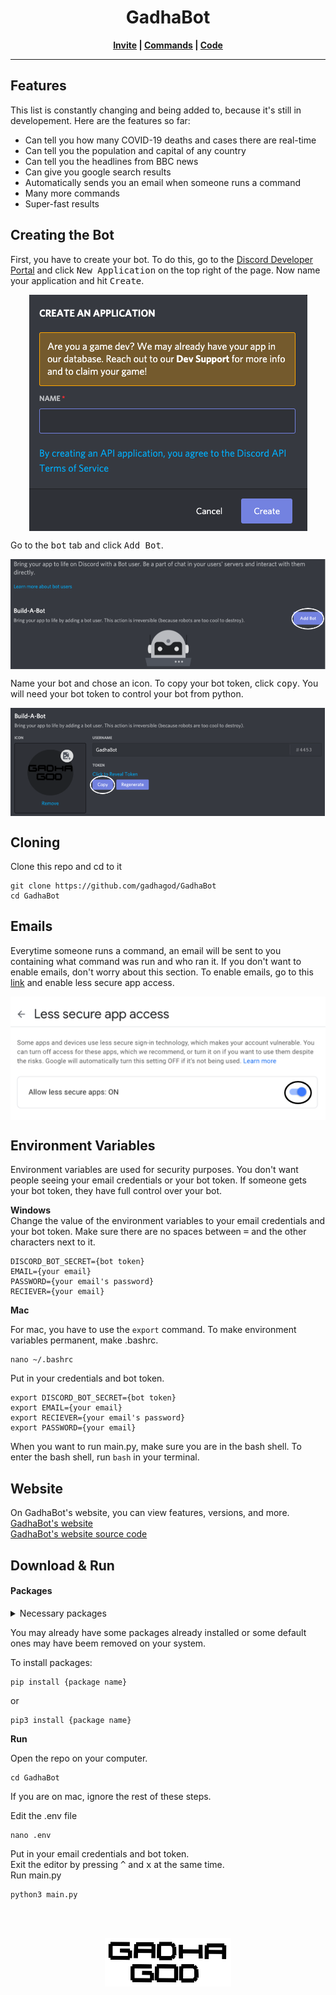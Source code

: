 <h1 align="center">GadhaBot</h1>
<p align="center">
  <b><a href="https://discord.com/oauth2/authorize?client_id=714911868455747629&permissions=0&scope=bot">Invite</a> | 
    <a href="https://github.com/gadhagod/GadhaBot/blob/master/commands.txt">Commands</a> |
    <a href="https://github.com/gadhagod/GadhaBot">Code</a>
  </b>
</p>

<hr>
<h2>Features</h2>
This list is constantly changing and being added to, because it's still in developement. Here are the features so far:
<ul>
  <li>Can tell you how many COVID-19 deaths and cases there are real-time</li>
  <li>Can tell you the population and capital of any country</li>
  <li>Can tell you the headlines from BBC news</li>
  <li>Can give you google search results</li>
  <li>Automatically sends you an email when someone runs a command</li>
  <li>Many more commands
  <li>Super-fast results</li>
</ul>

<h2>Creating the Bot</h2>
<p>First, you have to create your bot. To do this, go to the <a href="https://discord.com/developers/applications">Discord Developer Portal</a> and click <kbd>New Application</kbd> on the top right of the page. Now name your application and hit <kbd>Create</kbd>.</p>
<div align="center">
<img src="README images/CreateApplication.png" style="vertical-align:middle"/>
</div> <p> Go to the <kbd>bot</kbd> tab and click <kbd>Add Bot</kbd>.</p>
<div align="center"><img src="README images/AddBot.png" style="vertical-align:middle"/></div>
<p>Name your bot and chose an icon. To copy your bot token, click <kbd>copy</kbd>. You will need your bot token to control your bot from python.</p>
<div align="center">
<img src="README images/BotToken.png" style="vertical-align:middle"/>
</div>

<h2>Cloning</h2>
<p>Clone this repo and cd to it</p>

    git clone https://github.com/gadhagod/GadhaBot
    cd GadhaBot

<h2>Emails</h2>
<p>Everytime someone runs a command, an email will be sent to you containing what command was run and who ran it. If you don't want to enable emails, don't worry about this section. To enable emails, go to this <a href="https://myaccount.google.com/u/5/lesssecureapps?gar=1">link</a> and enable less secure app access.</p>
<div align="center">
<img src="README images/LessSecureAppAcess.png" style="vertical-align:middle"/>
</div>

<h2>Environment Variables</h2>
<p>Environment variables are used for security purposes. You don't want people seeing your email credentials or your bot token. If someone gets your bot token, they have full control over your bot.</p>
  <p><b>Windows</b><br>
Change the value of the environment variables to your email credentials and your bot token. Make sure there are no spaces between <kbd>=</kbd> and the other characters next to it. </p>

```
DISCORD_BOT_SECRET={bot token}
EMAIL={your email}
PASSWORD={your email's password}
RECIEVER={your email}
```
<p><b>Mac</b></p>
<p>For mac, you have to use the <code>export</code> command. To make environment variables permanent, make .bashrc.</p>

    nano ~/.bashrc
<p>Put in your credentials and bot token.</p>

    export DISCORD_BOT_SECRET={bot token}
    export EMAIL={your email}
    export RECIEVER={your email's password}
    export PASSWORD={your email}
<p>When you want to run main.py, make sure you are in the bash shell. To enter the bash shell, run <code>bash</code> in your terminal.</p>

<h2>Website</h2>
<p>On GadhaBot's website, you can view features, versions, and more.<br>
<a href="https://gadhabot.gadhagod.repl.co/">GadhaBot's website</a><br>
<a href="https://github.com/gadhagod/GadhaBot/tree/master/Website">GadhaBot's website source code</a>

<h2>Download & Run</h2>
<p><h4>Packages</h4></p>
<details>
  <summary>Necessary packages</summary>
  <ul>
    <li>flask</li>
    <li>discord</li>
    <li>countryinfo</li>
    <li>beautifulsoup4</li>
    <li>feedparser</li>
    <li>requests</li>
    <li>google</li>
  </ul>
</details>

<p>You may already have some packages already installed or some default ones may have beem removed on your system.</p>
</p>To install packages:</p>

    pip install {package name}
<p>or</p>

    pip3 install {package name}
<p><b>Run</p></b>
<p>Open the repo on your computer.</p>

    cd GadhaBot
<p>If you are on mac, ignore the rest of these steps. </p>
<p>Edit the .env file</p>

    nano .env
<p>Put in your email credentials and bot token.<br>
Exit the editor by pressing <kbd>^</kbd> and <kbd>x</kbd> at the same time.<br>
Run main.py</p>

    python3 main.py

<br><br>

<center>    
  <a href="http://gadhagod.repl.co/"><img src="Logos/logo.png" legnth=40% width=40%></a>
</center>
